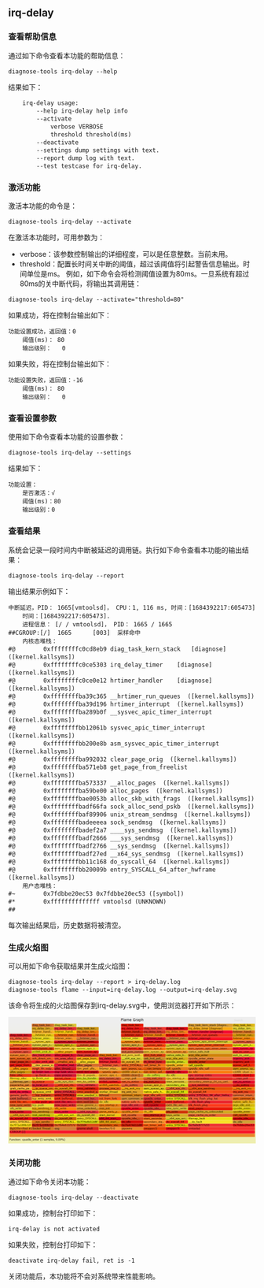 ##  irq-delay

### 查看帮助信息

通过如下命令查看本功能的帮助信息：

```
diagnose-tools irq-delay --help
```

结果如下：

```
    irq-delay usage:
        --help irq-delay help info
        --activate
            verbose VERBOSE
            threshold threshold(ms)
        --deactivate
        --settings dump settings with text.
        --report dump log with text.
        --test testcase for irq-delay.
```

### 激活功能

激活本功能的命令是：

```
diagnose-tools irq-delay --activate
```

在激活本功能时，可用参数为：

* verbose：该参数控制输出的详细程度，可以是任意整数。当前未用。
* threshold：配置长时间关中断的阈值，超过该阈值将引起警告信息输出。时间单位是ms。
  例如，如下命令会将检测阈值设置为80ms。一旦系统有超过80ms的关中断代码，将输出其调用链：

```
diagnose-tools irq-delay --activate="threshold=80"
```

如果成功，将在控制台输出如下：

```
功能设置成功，返回值：0
    阈值(ms)：	80
    输出级别：	0
```

如果失败，将在控制台输出如下：

```
功能设置失败，返回值：-16
    阈值(ms)：	80
    输出级别：	0
```

### 查看设置参数

使用如下命令查看本功能的设置参数：

```
diagnose-tools irq-delay --settings
```

结果如下：

```
功能设置：
    是否激活：√
    阈值(ms)：80
    输出级别：0
```

### 查看结果

系统会记录一段时间内中断被延迟的调用链。执行如下命令查看本功能的输出结果：

```
diagnose-tools irq-delay --report
```

输出结果示例如下：

```
中断延迟，PID： 1665[vmtoolsd]， CPU：1, 116 ms, 时间：[1684392217:605473]
    时间：[1684392217:605473].
    进程信息： [/ / vmtoolsd]， PID： 1665 / 1665
##CGROUP:[/]  1665      [003]  采样命中
    内核态堆栈：
#@        0xffffffffc0cd8eb9 diag_task_kern_stack	[diagnose]  ([kernel.kallsyms])
#@        0xffffffffc0ce5303 irq_delay_timer	[diagnose]  ([kernel.kallsyms])
#@        0xffffffffc0ce0e12 hrtimer_handler	[diagnose]  ([kernel.kallsyms])
#@        0xffffffffba39c365 __hrtimer_run_queues  ([kernel.kallsyms])
#@        0xffffffffba39d196 hrtimer_interrupt  ([kernel.kallsyms])
#@        0xffffffffba289b0f __sysvec_apic_timer_interrupt  ([kernel.kallsyms])
#@        0xffffffffbb12061b sysvec_apic_timer_interrupt  ([kernel.kallsyms])
#@        0xffffffffbb200e8b asm_sysvec_apic_timer_interrupt  ([kernel.kallsyms])
#@        0xffffffffba992032 clear_page_orig  ([kernel.kallsyms])
#@        0xffffffffba571eb8 get_page_from_freelist  ([kernel.kallsyms])
#@        0xffffffffba573337 __alloc_pages  ([kernel.kallsyms])
#@        0xffffffffba59be00 alloc_pages  ([kernel.kallsyms])
#@        0xffffffffbae0053b alloc_skb_with_frags  ([kernel.kallsyms])
#@        0xffffffffbadf66fa sock_alloc_send_pskb  ([kernel.kallsyms])
#@        0xffffffffbaf89906 unix_stream_sendmsg  ([kernel.kallsyms])
#@        0xffffffffbadeeeea sock_sendmsg  ([kernel.kallsyms])
#@        0xffffffffbadef2a7 ____sys_sendmsg  ([kernel.kallsyms])
#@        0xffffffffbadf2666 ___sys_sendmsg  ([kernel.kallsyms])
#@        0xffffffffbadf2766 __sys_sendmsg  ([kernel.kallsyms])
#@        0xffffffffbadf27ed __x64_sys_sendmsg  ([kernel.kallsyms])
#@        0xffffffffbb11c168 do_syscall_64  ([kernel.kallsyms])
#@        0xffffffffbb20009b entry_SYSCALL_64_after_hwframe  ([kernel.kallsyms])
    用户态堆栈：
#~        0x7fdbbe20ec53 0x7fdbbe20ec53 ([symbol])
#*        0xffffffffffffff vmtoolsd (UNKNOWN)
##
```

每次输出结果后，历史数据将被清空。

### 生成火焰图

可以用如下命令获取结果并生成火焰图：

```
diagnose-tools irq-delay --report > irq-delay.log
diagnose-tools flame --input=irq-delay.log --output=irq-delay.svg
```

该命令将生成的火焰图保存到irq-delay.svg中，使用浏览器打开如下所示：

<div align="center"><img src = "./images/irq-delay火焰图.png"></div>

### 关闭功能

通过如下命令关闭本功能：

```
diagnose-tools irq-delay --deactivate
```

如果成功，控制台打印如下：

```
irq-delay is not activated
```

如果失败，控制台打印如下：

```
deactivate irq-delay fail, ret is -1
```

关闭功能后，本功能将不会对系统带来性能影响。


